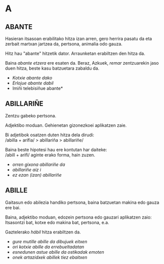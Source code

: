 # A #

## ABANTE ##

Hasieran itsasoan erabilitako hitza izan arren, gero herrira pasatu da eta zerbait martxan jartzea da, pertsona, animalia odo gauza.

Hitz hau "abante" hitzetik dator. Arraunketan erabiltzen den hitza da.

Baina *abante etzera* ere esaten da. Beraz, Azkuek, *remar* zentzuarekin jaso duen hitza, beste kasu batzuetara zabaldu da.

- *Kotxie abante dako*
- *Erlojue abante dabil*
- Imiñi telebisiñue abante*

## ABILLARIÑE ##

Zentzu gabeko pertsona.

Adjektibo moduan. Gehienetan gizonezkoei aplikatzen zaie.

Bi adjetibok osatzen duten hitza dela dirudi:  
/abilla + arifia/ > abillariña > abillariñe/

Baina beste hipotesi hau ere kontutan har daiteke:  
/abill + arifi/ aginte erako forma, hain zuzen. 

- *orren gixona abillariñe da*
- *abillariñe aiz i*
- *ez ezan (izan) abillariñe*

## ABILLE ##

Gaitasun edo abilezia handiko pertsona, baina batzuetan makina edo gauza ere bai.

Baina, adjektibo moduan, edozein pertsona edo gauzari aplikatzen zaio: Itsasontzi bat, kotxe edo makina bat, pertsona, e.a.

Gaztelerako *hábil* hitza erabiltzen da. 

- *gure mutille abille da dibujuek eitxen*
- *ori kotxie abille da errebueltadatan*
- *esnedunen astue abille da ostikadak emoten*
- *onek artazidxek abillek tiez ebaitxen*


